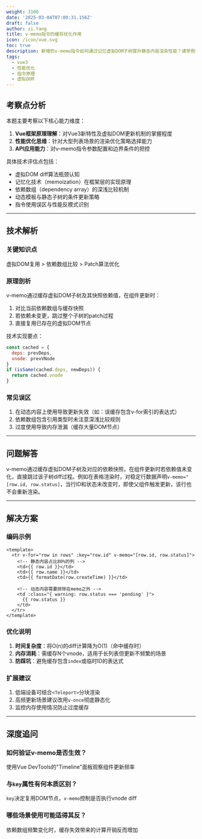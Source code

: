 ```yaml
---
weight: 3100
date: '2025-03-04T07:00:31.156Z'
draft: false
author: zi.Yang
title: v-memo指令的缓存优化作用
icon: /icon/vue.svg
toc: true
description: 新增的v-memo指令如何通过记忆虚拟DOM子树提升静态内容渲染性能？请举例说明在表格行渲染场景中，如何通过指定依赖数组实现条件性跳过更新。
tags:
  - vue3
  - 性能优化
  - 指令原理
  - 虚拟DOM
---
```




## 考察点分析

本题主要考察以下核心能力维度：

1. **Vue框架原理理解**：对Vue3新特性及虚拟DOM更新机制的掌握程度
2. **性能优化思维**：针对大型列表场景的渲染优化策略选择能力
3. **API应用能力**：对v-memo指令参数配置和边界条件的把控

具体技术评估点包括：

- 虚拟DOM diff算法瓶颈认知
- 记忆化技术（memoization）在框架层的实现原理
- 依赖数组（dependency array）的深浅比较机制
- 动态模板与静态子树的条件更新策略
- 指令使用误区与性能反模式识别

---

## 技术解析

### 关键知识点

虚拟DOM复用 > 依赖数组比较 > Patch算法优化

### 原理剖析

v-memo通过缓存虚拟DOM子树及其快照依赖值，在组件更新时：

1. 对比当前依赖数组与缓存快照
2. 若依赖未变更，跳过整个子树的patch过程
3. 直接复用已存在的虚拟DOM节点

技术实现要点：

```javascript
const cached = {
  deps: prevDeps,
  vnode: prevVNode
}
if (isSame(cached.deps, newDeps)) {
  return cached.vnode
}
```

### 常见误区

1. 在动态内容上使用导致更新失效（如：误缓存包含v-for索引的表达式）
2. 依赖数组包含引用类型时未注意深浅比较规则
3. 过度使用导致内存泄漏（缓存大量DOM节点）

---

## 问题解答

v-memo通过缓存虚拟DOM子树及对应的依赖快照，在组件更新时若依赖值未变化，直接跳过该子树diff过程。例如在表格渲染时，对稳定行数据声明`v-memo="[row.id, row.status]`，当行ID和状态未改变时，即使父组件触发更新，该行也不会重新渲染。

---

## 解决方案

### 编码示例

```vue
<template>
  <tr v-for="row in rows" :key="row.id" v-memo="[row.id, row.status]">
    <!-- 静态内容占比80%的列 -->
    <td>{{ row.id }}</td>
    <td>{{ row.name }}</td>
    <td>{{ formatDate(row.createTime) }}</td>
    
    <!-- 动态内容需要排除在memo之外 -->
    <td :class="{ warning: row.status === 'pending' }">
      {{ row.status }}
    </td>
  </tr>
</template>
```

### 优化说明

1. **时间复杂度**：将O(n)的diff计算降为O(1)（命中缓存时）
2. **内存消耗**：需缓存N个vnode，适用于长列表但更新不频繁的场景
3. **防踩坑**：避免缓存包含`index`或临时ID的表达式

### 扩展建议

1. 低端设备可结合`<Teleport>`分块渲染
2. 高频更新场景建议改用`v-once`彻底静态化
3. 监控内存使用情况防止过度缓存

---

## 深度追问

### 如何验证v-memo是否生效？

使用Vue DevTools的"Timeline"面板观察组件更新频率

### 与`key`属性有何本质区别？

`key`决定复用DOM节点，`v-memo`控制是否执行vnode diff

### 哪些场景使用可能适得其反？

依赖数组频繁变化时，缓存失效带来的计算开销反而增加
